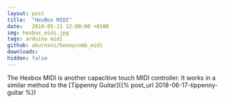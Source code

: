 ```yaml
---
layout: post
title:  "HexBox MIDI"
date:   2018-05-11 12:00:00 +0100
img: hexbox_midi.jpg
tags: arduino midi
github: aburnsni/honeycomb_midi
downloads:
hidden: false
---
```

The Hexbox MIDI is another capacitive touch MIDI controller.  It works in a similar method to the [Tippenny Guitar]({% post_url 2018-06-17-tippenny-guitar %})
